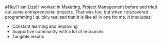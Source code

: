 #Hey! I am Liza! 
I worked in Maketing, Project Management before and tried out some entrepreneurial projects. 
That was fun, but when I discovered programming I quickly realized that it is like all in one for me. It inncludes:
* Constant learning and improving
* Supportive community with a lot of recources
* Tangible results 
